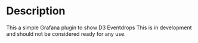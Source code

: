 # Description

This a simple Grafana plugin to show D3 Eventdrops
This is in development and should not be considered ready for any use.
